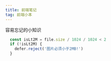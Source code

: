 ```yaml
---
title: 前端笔记
tag: 前端小本
---
```

容易忘记的小知识

``` jsx
  const isLt2M = file.size / 1024 / 1024 < 2
  if (!isLt2M) {
    defer.reject('图片必须小于2MB!')
  }
```